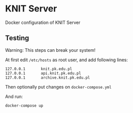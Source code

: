 # KNIT Server
Docker configuration of KNIT Server

## Testing

Warning: This steps can break your system!

At first edit `/etc/hosts` as root user, and add following lines:
```
127.0.0.1       knit.pk.edu.pl
127.0.0.1       api.knit.pk.edu.pl
127.0.0.1       archive.knit.pk.edu.pl
```

Then optionally put changes on `docker-compose.yml`

And run:

`docker-compose up`